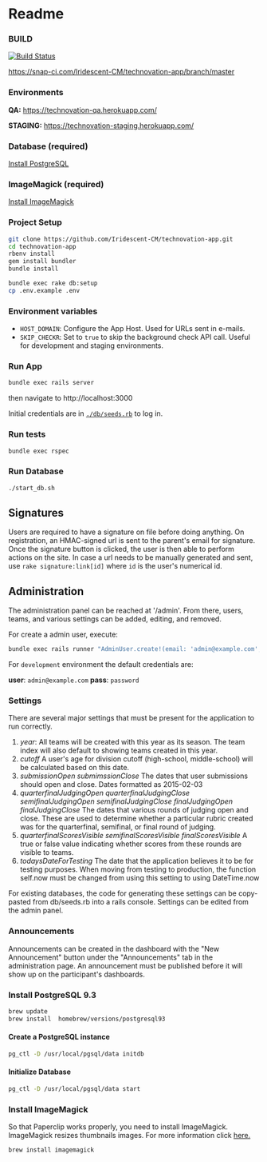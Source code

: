 # Readme

### BUILD
[![Build Status](https://snap-ci.com/VZFas7ngsZ1NZNRdEmOsk2V-ZtOXuB3wJcXsdzL3jj0/build_image)](https://snap-ci.com/Iridescent-CM/technovation-app/branch/master)

https://snap-ci.com/Iridescent-CM/technovation-app/branch/master

### Environments
**QA:** https://technovation-qa.herokuapp.com/

**STAGING:** https://technovation-staging.herokuapp.com/

### Database (required)
[Install PostgreSQL](#pg-install)

### ImageMagick (required)
[Install ImageMagick](#im-install)

### Project Setup
``` sh
git clone https://github.com/Iridescent-CM/technovation-app.git
cd technovation-app
rbenv install
gem install bundler
bundle install

bundle exec rake db:setup
cp .env.example .env
```

### Environment variables

- `HOST_DOMAIN`: Configure the App Host. Used for URLs sent in e-mails.
- `SKIP_CHECKR`: Set to `true` to skip the background check API call. Useful for development and staging environments.


### Run App
``` sh
bundle exec rails server
```
then navigate to http://localhost:3000

Initial credentials are in [`./db/seeds.rb`](blob/master/db/seeds.rb) to log in.


### Run tests
``` sh
bundle exec rspec
```

### Run Database
``` sh
./start_db.sh
```

## Signatures

Users are required to have a signature on file before doing anything. On registration, an HMAC-signed url is sent to the parent's email for signature. Once the signature button is clicked, the user is then able to perform actions on the site.  In case a url needs to be manually generated and sent, use `rake signature:link[id]` where `id` is the user's numerical id.

## Administration

The administration panel can be reached at '/admin'. From there, users, teams, and various settings can be added, editing, and removed.

For create a admin user, execute:

``` sh
bundle exec rails runner "AdminUser.create!(email: 'admin@example.com', password: 'password', password_confirmation: 'password')"
```


For `development` environment the default credentials are:


**user**: `admin@example.com` 
**pass**: `password`


### Settings

There are several major settings that must be present for the application to run correctly.

1. *year*: All teams will be created with this year as its season. The team index will also default to showing teams created in this year.
2. *cutoff* A user's age for division cutoff (high-school, middle-school) will be calculated based on this date.
3. *submissionOpen* *submimssionClose* The dates that user submissions should open and close. Dates formatted as 2015-02-03
4. *quarterfinalJudgingOpen* *quarterfinalJudgingClose* *semifinalJudgingOpen* *semifinalJudgingClose* *finalJudgingOpen* *finalJudgingClose* The dates that various rounds of judging open and close. These are used to determine whether a particular rubric created was for the quarterfinal, semifinal, or final round of judging.
5. *quarterfinalScoresVisible* *semifinalScoresVisible* *finalScoresVisible* A true or false value indicating whether scores from these rounds are visible to teams.
6. *todaysDateForTesting* The date that the application believes it to be for testing purposes. When moving from testing to production, the function self.now must be changed from using this setting to using DateTime.now

For existing databases, the code for generating these settings can be copy-pasted from db/seeds.rb into a rails console. Settings can be edited from the admin panel.

### Announcements

Announcements can be created in the dashboard with the "New Announcement" button under the "Announcements" tab in the administration page.  An announcement must be published before it will show up on the participant's dashboards.


### <a id="pg-install"> Install PostgreSQL 9.3</a>
``` sh
brew update
brew install  homebrew/versions/postgresql93
```
#### Create a PostgreSQL instance
``` sh
pg_ctl -D /usr/local/pgsql/data initdb
```

#### Initialize Database
``` sh
pg_ctl -D /usr/local/pgsql/data start
```

### <a id="im-install"> Install ImageMagick</a>
So that Paperclip works properly, you need to install ImageMagick. ImageMagick resizes thumbnails images. For more information click <a href="https://github.com/thoughtbot/paperclip">here.</a>
``` sh
brew install imagemagick
```
